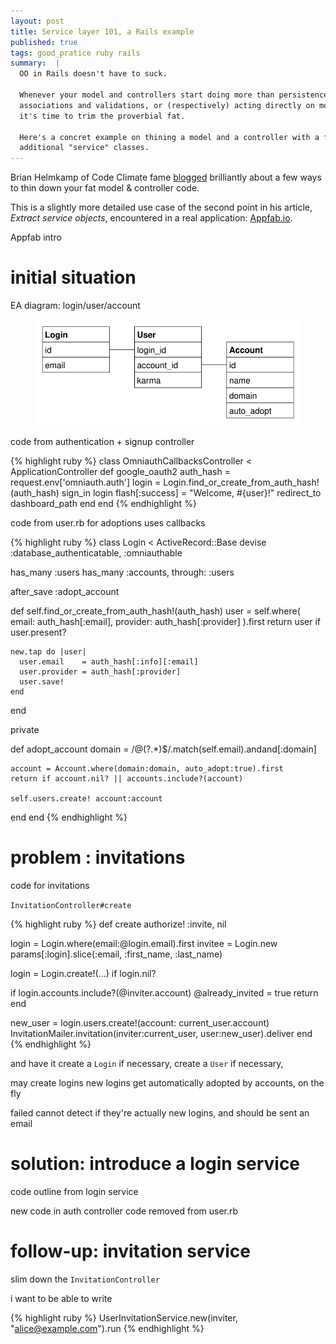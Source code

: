 ```yaml
---
layout: post
title: Service layer 101, a Rails example
published: true
tags: good_pratice ruby rails
summary:  |
  OO in Rails doesn't have to suck.

  Whenever your model and controllers start doing more than persistence,
  associations and validations, or (respectively) acting directly on models,
  it's time to trim the proverbial fat.

  Here's a concret example on thining a model and a controller with a few
  additional "service" classes.
---
```





Brian Helmkamp of Code Climate fame
[blogged](http://blog.codeclimate.com/blog/2012/10/17/7-ways-to-decompose-fat-activerecord-models/) brilliantly about a few ways to thin down your fat
model & controller code.

This is a slightly more detailed use case of the second point in his
article, _Extract service objects_, encountered in a real application:
[Appfab.io](http://appfab.io).

Appfab intro

# initial situation

EA diagram: login/user/account

<figure class="dm-schematic">
  <img alt="entity diagram" src="/public/entities.svg"/>
  <figcaption></figcaption>
</figure>

code from authentication + signup controller

{% highlight ruby %}
class OmniauthCallbacksController < ApplicationController
  def google_oauth2
    auth_hash = request.env['omniauth.auth']
    login = Login.find_or_create_from_auth_hash!(auth_hash)
    sign_in login
    flash[:success] = "Welcome, #{user}!"
    redirect_to dashboard_path
  end
end
{% endhighlight %}

code from user.rb for adoptions
  uses callbacks

{% highlight ruby %}
class Login < ActiveRecord::Base
  devise :database_authenticatable, :omniauthable

  has_many :users
  has_many :accounts, through: :users

  after_save :adopt_account

  def self.find_or_create_from_auth_hash!(auth_hash)
    user = self.where(
      email:    auth_hash[:email],
      provider: auth_hash[:provider]
    ).first
    return user if user.present?

    new.tap do |user|
      user.email    = auth_hash[:info][:email]
      user.provider = auth_hash[:provider]
      user.save!
    end
  end

  private

  def adopt_account
    domain = /@(?<domain>.*)$/.match(self.email).andand[:domain]
    
    account = Account.where(domain:domain, auto_adopt:true).first
    return if account.nil? || accounts.include?(account)

    self.users.create! account:account
  end
end
{% endhighlight %}


# problem : invitations

code for invitations

`InvitationController#create`

{% highlight ruby %}
def create
  authorize! :invite, nil

  login = Login.where(email:@login.email).first
  invitee = Login.new params[:login].slice(:email, :first_name, :last_name)

  login = Login.create!(...) if login.nil?

  if login.accounts.include?(@inviter.account)
    @already_invited = true
    return
  end

  new_user = login.users.create!(account: current_user.account)
  InvitationMailer.invitation(inviter:current_user, user:new_user).deliver
end  
{% endhighlight %}


and have it create a `Login` if necessary, create a `User` if necessary, 

may create logins
new logins get automatically adopted by accounts, on the fly

failed cannot detect if they're actually new logins, and should be sent an email

# solution: introduce a login service

code outline from login service

new code in auth controller
code removed from user.rb

# follow-up: invitation service

slim down the `InvitationController`

i want to be able to write

{% highlight ruby %}
UserInvitationService.new(inviter, "alice@example.com").run
{% endhighlight %}
